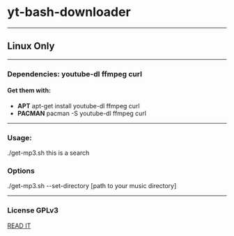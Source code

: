 # yt-bash-downloader
--------------------
## Linux Only
--------------------
### Dependencies: youtube-dl ffmpeg curl
#### Get them with:
- **APT** apt-get install youtube-dl ffmpeg curl
- **PACMAN** pacman -S youtube-dl ffmpeg curl
---------------------
### Usage: 
./get-mp3.sh  this is a search
### Options
./get-mp3.sh --set-directory [path to your music directory]

---------------------
### License GPLv3
[READ IT](../blob/master/LICENSE)
